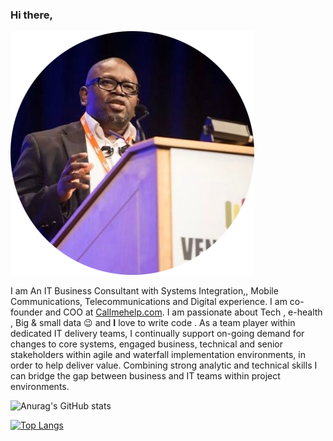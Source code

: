 ### Hi there,
![My Profile Picture](https://github.com/ad3rinto/ad3rinto.github.io/blob/master/image_ade-modified.png?raw=true)

I am An IT Business Consultant with Systems Integration,, Mobile Communications, Telecommunications and Digital experience. I am co-founder and COO at [Callmehelp.com](http://www.callmehelp.com).
I am passionate about Tech , e-health , Big & small data 😉 and **I** love to write code .
As a team player within dedicated IT delivery teams, I continually support on-going demand for changes to core systems, engaged business, technical and senior stakeholders within agile and waterfall implementation environments, in order to help deliver value. Combining strong analytic and technical skills I can bridge the gap between business and IT teams within project environments.

![Anurag's GitHub stats](https://github-readme-stats.vercel.app/api?username=ad3rinto&show_icons=true&theme=radical)

[![Top Langs](https://github-readme-stats.vercel.app/api/top-langs/?username=ad3rinto&layout=compact)](https://github.com/anuraghazra/github-readme-stats)

